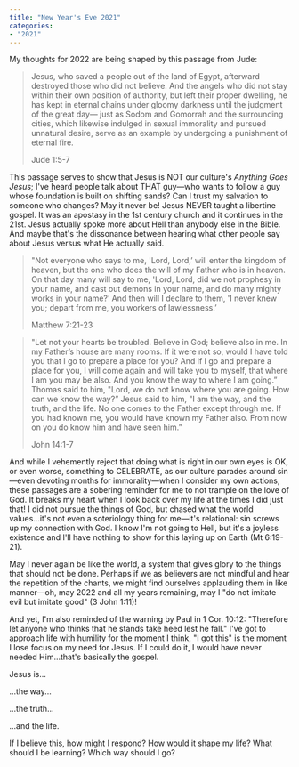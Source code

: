 ```yaml
---
title: "New Year's Eve 2021"
categories:
- "2021"
---
```


My thoughts for 2022 are being shaped by this passage from Jude:

> Jesus, who saved a people out of the land of Egypt, afterward destroyed those who did not believe. And the angels who did not stay within their own position of authority, but left their proper dwelling, he has kept in eternal chains under gloomy darkness until the judgment of the great day— just as Sodom and Gomorrah and the surrounding cities, which likewise indulged in sexual immorality and pursued unnatural desire, serve as an example by undergoing a punishment of eternal fire.
>
> Jude 1:5-7

This passage serves to show that Jesus is NOT our culture's *Anything Goes Jesus*;  I've heard people talk about THAT guy—who wants to follow a guy whose foundation is built on shifting sands?  Can I trust my salvation to someone who changes?  May it never be!  Jesus NEVER taught a libertine gospel.  It was an apostasy in the 1st century church and it continues in the 21st.  Jesus actually spoke more about Hell than anybody else in the Bible.  And maybe that's the dissonance between hearing what other people say about Jesus versus what He actually said.   

>"Not everyone who says to me, 'Lord, Lord,’ will enter the kingdom of heaven, but the one who does the will of my Father who is in heaven. On that day many will say to me, 'Lord, Lord, did we not prophesy in your name, and cast out demons in your name, and do many mighty works in your name?’ And then will I declare to them, 'I never knew you; depart from me, you workers of lawlessness.’
>
> Matthew 7:21-23

> "Let not your hearts be troubled. Believe in God; believe also in me. In my Father’s house are many rooms. If it were not so, would I have told you that I go to prepare a place for you? And if I go and prepare a place for you, I will come again and will take you to myself, that where I am you may be also. And you know the way to where I am going.” Thomas said to him, "Lord, we do not know where you are going. How can we know the way?” Jesus said to him, "I am the way, and the truth, and the life. No one comes to the Father except through me. If you had known me, you would have known my Father also. From now on you do know him and have seen him.”
>
> John 14:1-7

And while I vehemently reject that doing what is right in our own eyes is OK, or even worse, something to CELEBRATE, as our culture parades around sin—even devoting months for immorality—when I consider my own actions, these passages are a sobering reminder for me to not trample on the love of God.  It breaks my heart when I look back over my life at the times I did just that!  I did not pursue the things of God, but chased what the world values...it's not even a soteriology thing for me—it's relational: sin screws up my connection with God.  I know I'm not going to Hell, but it's a joyless existence and I'll have nothing to show for this laying up on Earth (Mt 6:19-21).

May I never again be like the world, a system that gives glory to the things that should not be done.  Perhaps if we as believers are not mindful and hear the repetition of the chants, we might find ourselves applauding them in like manner—oh, may 2022 and all my years remaining, may I "do not imitate evil but imitate good" (3 John 1:11)!

And yet, I'm also reminded of the warning by Paul in 1 Cor. 10:12: "Therefore let anyone who thinks that he stands take heed lest he fall."  I've got to approach life with humility for the moment I think, "I got this" is the moment I lose focus on my need for Jesus.  If I could do it, I would have never needed Him...that's basically the gospel.    

Jesus is...

...the way...

...the truth...

...and the life.

If I believe this, how might I respond? How would it shape my life?  What should I be learning? Which way should I go?
